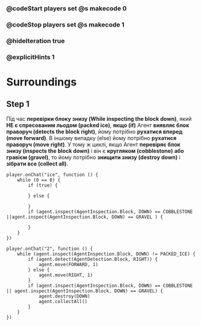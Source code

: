 ### @codeStart players set @s makecode 0
### @codeStop players set @s makecode 1

### @hideIteration true 
### @explicitHints 1


# Surroundings 

## Step 1
Під час **перевірки блоку знизу (While inspecting the block down)**, який **НЕ є спресованим льодом (packed ice)**, **якщо (if)** Агент **виявляє блок праворуч (detects the block right)**, йому потрібно **рухатися вперед (move forward)**. В іншому випадку (else) йому потрібно **рухатися праворуч (move right)**. У тому ж циклі, якщо Агент **перевіряє блок знизу (inspects the block down)** і він є **кругляком (cobblestone)** **або** **гравієм (gravel)**, то йому потрібно **знищити знизу (destroy down)** і **зібрати все (collect all)**.


```template
player.onChat("ice", function () {
    while (0 == 0) {
        if (true) {
        	
        } else {
        	
        }
        if (agent.inspect(AgentInspection.Block, DOWN) == COBBLESTONE ||agent.inspect(AgentInspection.Block, DOWN) == GRAVEL ) {
        	
        }
    }
})
```
```ghost
player.onChat("2", function () {
    while (agent.inspect(AgentInspection.Block, DOWN) != PACKED_ICE) {
        if (agent.detect(AgentDetection.Block, RIGHT)) {
            agent.move(FORWARD, 1)
        } else {
            agent.move(RIGHT, 1)
        }
        if (agent.inspect(AgentInspection.Block, DOWN) == COBBLESTONE || agent.inspect(AgentInspection.Block, DOWN) == GRAVEL) {
            agent.destroy(DOWN)
            agent.collectAll()
        }
    }
})
```
